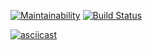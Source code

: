[![Maintainability](https://api.codeclimate.com/v1/badges/be7cd08ea722ba77b041/maintainability)](https://codeclimate.com/github/khannanova/project-lvl1-s388/maintainability)
[![Build Status](https://travis-ci.org/khannanova/project-lvl1-s388.svg?branch=master)](https://travis-ci.org/khannanova/project-lvl1-s388)

[![asciicast](https://asciinema.org/a/y6gkjeLGTBjZ5NrpTWhnvisbg.svg)](https://asciinema.org/a/y6gkjeLGTBjZ5NrpTWhnvisbg)